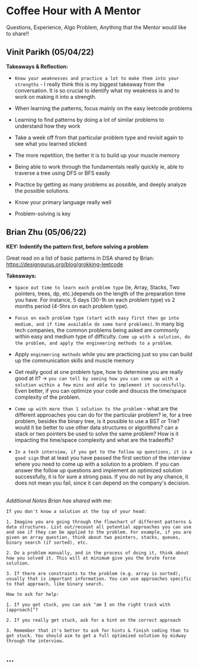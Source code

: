 # Coffee Hour with A Mentor
Questions, Experience, Algo Problem, Anything that the Mentor would like to share!!

## Vinit Parikh (05/04/22)

**Takeaways & Reflection:**
- `Know your weaknesses and practice a lot to make them into your strengths` - I really think this is my biggest takeaway from the conversation. It is so crucial to identify what my weakness is and to work on making it into a strength. 

- When learning the patterns, focus mainly on the easy leetcode problems 

- Learning to find patterns by doing a lot of similar problems to understand how they work

- Take a week off from that particular problem type and revisit again to see what you learned sticked

- The more repetition, the better it is to build up your muscle memory 

- Being able to work through the fundamentals really quickly ie, able to traverse a tree using DFS or BFS easily 

- Practice by getting as many problems as possible, and deeply analyze the possible solutions. 

- Know your primary language really well

- Problem-solving is key 

## Brian Zhu (05/06/22)

**KEY: Indentify the pattern first, before solving a problem** 

Great read on a list of basic patterns in DSA shared by Brian: https://designgurus.org/blog/grokking-leetcode

**Takeaways:**
- `Space out time to learn each problem type` (ie, Array, Stacks, Two pointers, trees, dp, etc.)depends on the length of the preparation time you have. For instance, 5 days (30-1h on each problem type) vs 2 months period (4-5hrs on each problem type).

- `Focus on each problem type (start with easy first then go into medium, and if time available do some hard problems)`. In many big tech companies, the common problems being asked are commonly within easy and medium type of difficulty. `Come up with a solution, do the problem, and apply the engineering methods to a problem`. 

- Apply `engineering methods` while you are practicing just so you can build up the communication skills and muscle memory 

- Get really good at one problem type, how to determine you are really good at it? -> `you can tell by seeing how you can come up with a solution within a few mins and able to implement it successfully`. Even better, if you can optimize your code and disucss the time/space complexity of the problem. 

- `Come up with more than 1 solution to the problem` - what are the different approaches you can do for the particular problem? ie, for a tree problem, besides the binary tree, is it possible to use a BST or Trie? would it be better to use other data structures or algorithms? can a stack or two pointers be used to solve the same problem? How is it impacting the time/space complexity and what are the tradeoffs? 

- `In a tech interview, if you get to the follow up questions, it is a good sign` that at least you have passed the first section of the interview where you need to come up with a solution to a problem. If you can answer the follow up questions and implement an optimized solution successfully, it is for sure a strong pass. If you do not by any chance, it does not mean you fail, since it can depend on the company's decision. 
<br /><br />

_Additional Notes Brian has shared with me:_ 

```
If you don't know a solution at the top of your head:

1. Imagine you are going through the flowchart of different patterns & data structures. List out/recount all potential approaches you can use and see if they can be applied to the problem. For example, if you are given an array question, think about two pointers, stacks, queues, binary search (if sorted), etc.

2. Do a problem manually, and in the process of doing it, think about how you solved it. This will at minimum give you the brute force solution.

3. If there are constraints to the problem (e.g. array is sorted), usually that is important information. You can use approaches specific to that approach, like binary search.

```

```
How to ask for help:

1. If you get stuck, you can ask "am I on the right track with [approach]"?

2. If you really get stuck, ask for a hint on the correct approach

3. Remember that it's better to ask for hints & finish coding than to get stuck. You should aim to get a full optimized solution by midway through the interview.
```

## ...


<!-- 
## ...

**Takeaways:**

 -->